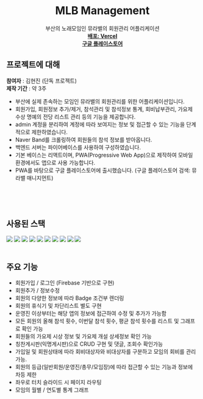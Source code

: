 <div align="center">
  <h1 align="center">MLB Management</h3>

  <p align="center">
    부산의 노래모임인 뮤라밸의 회원관리 어플리케이션
    <br />
    <a href="https://mlb-management.vercel.app"><strong>배포: Vercel</strong></a><br />
    <a href="https://play.google.com/store/apps/details?id=app.vercel.mlb_management.twa&hl=ko&gl=US"><strong>구글 플레이스토어</strong></a>
  </p>
</div>

## 프로젝트에 대해

<strong>참여자</strong> : 김현진 (단독 프로젝트)
<br />
<strong>제작 기간</strong> : 약 3주

- 부산에 실제 존속하는 모임인 뮤라밸의 회원관리를 위한 어플리케이션입니다.<br />
- 회원가입, 회원정보 추가/제거, 참석관리 및 참석정보 통계, 회비납부관리, 가요제 수상 명예의 전당 리스트 관리 등의 기능을 제공합니다.<br />
- admin 계정을 분리하여 계정에 따라 보여지는 정보 및 접근할 수 있는 기능을 단계적으로 제한하였습니다.<br />
- Naver Band를 크롤링하여 회원들의 참석 정보를 받아옵니다.
- 백엔드 서버는 파이어베이스를 사용하여 구성하였습니다.<br />
- 기본 베이스는 리액트이며, PWA(Progressive Web App)으로 제작하여 모바일 환경에서도 앱으로 사용 가능합니다.<br />
- PWA를 바탕으로 구글 플레이스토어에 출시했습니다. (구글 플레이스토어 검색: 뮤라밸 매니지먼트)

<br /><br /><br />

## 사용된 스택
<img src="https://img.shields.io/badge/TypeScript-3178C6?style=for-the-badge&logo=typescript&logoColor=white">
<img src="https://img.shields.io/badge/React-20232A?style=for-the-badge&logo=react&logoColor=61DAFB">
<img src="https://img.shields.io/badge/React Router-20232A?style=for-the-badge&logo=reactrouter&logoColor=61DAFB">
<img src="https://img.shields.io/badge/Redux Toolkit-20232A?style=for-the-badge&logo=redux&logoColor=61DAFB">
<img src="https://img.shields.io/badge/Styled Components-DB7093?style=for-the-badge&logo=styledcomponents&logoColor=white">
<img src="https://img.shields.io/badge/Vite-646CFF?style=for-the-badge&logo=reactrouter&logoColor=white">
<img src="https://img.shields.io/badge/Firebase-FFCA28?style=for-the-badge&logo=firebase&logoColor=FFCA28">
<img src="https://img.shields.io/badge/React.Chart.js2-FF6384?style=for-the-badge&logo=chartjs&logoColor=FF6384">
<img src="https://img.shields.io/badge/Node.js-339933?style=for-the-badge&logo=nodejs&logoColor=339933">
<img src="https://img.shields.io/badge/Puppeteer-40B5A4?style=for-the-badge&logo=puppeteer&logoColor=40B5A4">
<br /><br />

## 주요 기능

- 회원가입 / 로그인 (Firebase 기반으로 구현)
- 회원추가 / 정보수정
- 회원의 다양한 정보에 따라 Badge 조건부 렌더링
- 회원의 휴식기 및 차단리스트 별도 구현
- 운영진 이상부터는 해당 앱의 정보에 접근하여 수정 및 추가가 가능함
- 모든 회원의 올해 참석 횟수, 이번달 참석 횟수, 평균 참석 횟수를 리스트 및 그래프로 확인 가능
- 회원들의 가요제 시상 정보 및 가요제 개설 상세정보 확인 가능
- 칭찬게시판(익명게시판)으로 CRUD 구현 및 댓글, 조회수 확인가능
- 가입일 및 회원상태에 따라 회비대상자와 비대상자를 구분하고 모임의 회비를 관리 가능.
- 회원의 등급(일반회원/운영진/총무/모임장)에 따라 접근할 수 있는 기능과 정보에 차등 제한
- 좌우로 터치 슬라이드 시 페이지 라우팅
- 모임의 월별 / 연도별 통계 그래프
